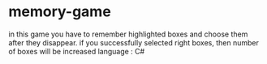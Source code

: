 # memory-game
in this game you have to remember highlighted boxes and choose them after they disappear. if you successfully selected right boxes, then number of boxes will be increased  language : C#
